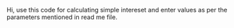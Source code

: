 Hi, use this code for calculating simple intereset and enter values as per the parameters mentioned in read me file.
